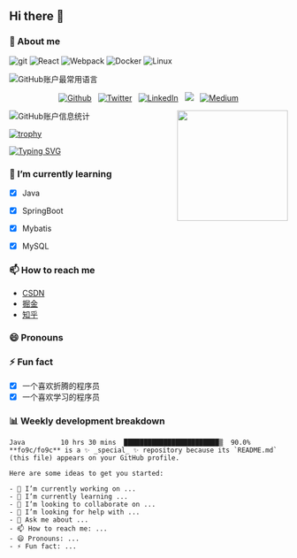 ## Hi there 👋

### 🤔 About me
<img alt="git" src="https://img.shields.io/badge/-Git-F05032?style=flat-square&logo=git&logoColor=white" />

<img alt="React" src="https://img.shields.io/badge/-React-45b8d8?style=flat-square&logo=react&logoColor=white" />
<img alt="Webpack" src="https://img.shields.io/badge/-Webpack-8DD6F9?style=flat-square&logo=webpack&logoColor=white" /> 
<img alt="Docker" src="https://img.shields.io/badge/-Docker-46a2f1?style=flat-square&logo=docker&logoColor=white" />
<img alt="Linux" src="https://img.shields.io/badge/-Linux-FCC624?style=flat-square&logo=linux&logoColor=black" />

![GitHub账户最常用语言](https://github-stats.ubrong.com/api/top-langs/?username=fo9c&layout=default&theme=tokyonight)


<div align="center">
<p>
<a href="https://github.com/fo9c" target="_blank"><img alt="Github" src="https://img.shields.io/badge/GitHub-%2312100E.svg?&style=for-the-badge&logo=Github&logoColor=white" /></a>&nbsp;&nbsp;
<a href="https://twitter.com/us_3a" target="_blank"><img alt="Twitter" src="https://img.shields.io/badge/twitter-%231DA1F2.svg?&style=for-the-badge&logo=twitter&logoColor=white" /></a>&nbsp;&nbsp;
<a href="https://www.linkedin.com/in/thomas-guibert" target="_blank"><img alt="LinkedIn" src="https://img.shields.io/badge/linkedin-%230077B5.svg?&style=for-the-badge&logo=linkedin&logoColor=white" /></a>&nbsp;&nbsp;
<a href="https://www.youtube.com/@fo9c"><img src="https://img.shields.io/badge/youtube-%2312100E.svg?&style=for-the-badge&logo=youtube&logoColor=white"></a>&nbsp;&nbsp;
<a href="https://medium.com/@th.guibert" target="_blank"><img alt="Medium" src="https://img.shields.io/badge/medium-%2312100E.svg?&style=for-the-badge&logo=medium&logoColor=white" /></a>
</p>
</div>

![GitHub账户信息统计](https://github-stats.ubrong.com/api?username=fo9c&show_icons=true&theme=tokyonight)<img align='right' src='https://user-images.githubusercontent.com/5713670/87202985-820dcb80-c2b6-11ea-9f56-7ec461c497c3.gif' width='200'>
<!--
username   [必填] (string)  被统计信息的github用户名
show_icons [可选] (boolean) false不显示图标,true显示图标
theme      [可选] (string)  主题（可用值：default, dark, radical, merko, gruvbox, tokyonight, onedark, cobalt, synthwave, highcontrast, dracula）
-->

[![trophy](https://github-profile-trophy.vercel.app/?username=fo9c&theme=onedark)](https://github-profile-trophy.vercel.app/?username=ryo-ma&row=2&column=3&no-bg=true)

[![Typing SVG](https://readme-typing-svg.demolab.com/?lines=First+line+of+text;Second+line+of+text)](https://git.io/typing-svg)
<!--https://github.com/DenverCoder1/readme-typing-svg-->
### 🌱 I’m currently learning
- [x] Java
- [x] SpringBoot
- [x] Mybatis
- [x] MySQL


### 📫 How to reach me
- [CSDN](https://blog.csdn.net/qq_41891974)
- [掘金](https://juejin.cn/user/4019236666826824)
- [知乎](https://www.zhihu.com/people/fo9c)

### 😄 Pronouns


### ⚡ Fun fact
- [x] 一个喜欢折腾的程序员
- [x] 一个喜欢学习的程序员

### 📊 Weekly development breakdown
```text
Java         10 hrs 30 mins  ████████████████████████▒  90.0%
**fo9c/fo9c** is a ✨ _special_ ✨ repository because its `README.md` (this file) appears on your GitHub profile.

Here are some ideas to get you started:

- 🔭 I’m currently working on ...
- 🌱 I’m currently learning ...
- 👯 I’m looking to collaborate on ...
- 🤔 I’m looking for help with ...
- 💬 Ask me about ...
- 📫 How to reach me: ...
- 😄 Pronouns: ...
- ⚡ Fun fact: ...
```
